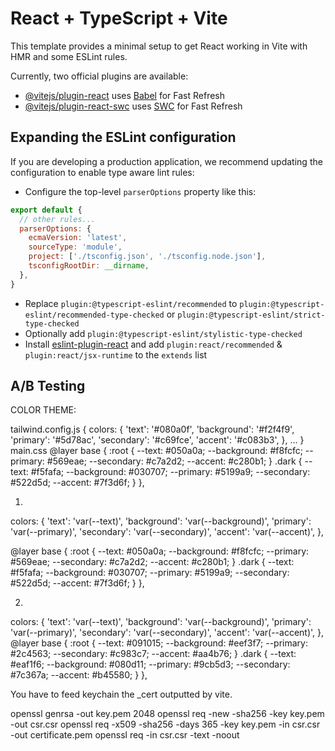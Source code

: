 # React + TypeScript + Vite

This template provides a minimal setup to get React working in Vite with HMR and some ESLint rules.

Currently, two official plugins are available:

- [@vitejs/plugin-react](https://github.com/vitejs/vite-plugin-react/blob/main/packages/plugin-react/README.md) uses [Babel](https://babeljs.io/) for Fast Refresh
- [@vitejs/plugin-react-swc](https://github.com/vitejs/vite-plugin-react-swc) uses [SWC](https://swc.rs/) for Fast Refresh

## Expanding the ESLint configuration

If you are developing a production application, we recommend updating the configuration to enable type aware lint rules:

- Configure the top-level `parserOptions` property like this:

```js
export default {
  // other rules...
  parserOptions: {
    ecmaVersion: 'latest',
    sourceType: 'module',
    project: ['./tsconfig.json', './tsconfig.node.json'],
    tsconfigRootDir: __dirname,
  },
}
```

- Replace `plugin:@typescript-eslint/recommended` to `plugin:@typescript-eslint/recommended-type-checked` or `plugin:@typescript-eslint/strict-type-checked`
- Optionally add `plugin:@typescript-eslint/stylistic-type-checked`
- Install [eslint-plugin-react](https://github.com/jsx-eslint/eslint-plugin-react) and add `plugin:react/recommended` & `plugin:react/jsx-runtime` to the `extends` list

A/B Testing
------------------------
COLOR THEME:

tailwind.config.js {
  colors: {
    'text': '#080a0f',
    'background': '#f2f4f9',
    'primary': '#5d78ac',
    'secondary': '#c69fce',
    'accent': '#c083b3',
   },
   ...
}
main.css
@layer base {
  :root {
    --text: #050a0a;
    --background: #f8fcfc;
    --primary: #569eae;
    --secondary: #c7a2d2;
    --accent: #c280b1;
  }
  .dark {
    --text: #f5fafa;
    --background: #030707;
    --primary: #5199a9;
    --secondary: #522d5d;
    --accent: #7f3d6f;
  }
},

1.
colors: {
 'text': 'var(--text)',
 'background': 'var(--background)',
 'primary': 'var(--primary)',
 'secondary': 'var(--secondary)',
 'accent': 'var(--accent)',
},

@layer base {
  :root {
    --text: #050a0a;
    --background: #f8fcfc;
    --primary: #569eae;
    --secondary: #c7a2d2;
    --accent: #c280b1;
  }
  .dark {
    --text: #f5fafa;
    --background: #030707;
    --primary: #5199a9;
    --secondary: #522d5d;
    --accent: #7f3d6f;
  }
},


2.
colors: {
 'text': 'var(--text)',
 'background': 'var(--background)',
 'primary': 'var(--primary)',
 'secondary': 'var(--secondary)',
 'accent': 'var(--accent)',
},
@layer base {
  :root {
    --text: #091015;
    --background: #eef3f7;
    --primary: #2c4563;
    --secondary: #c983c7;
    --accent: #aa4b76;
  }
  .dark {
    --text: #eaf1f6;
    --background: #080d11;
    --primary: #9cb5d3;
    --secondary: #7c367a;
    --accent: #b45580;
  }
},

You have to feed keychain the _cert outputted by vite.

openssl genrsa -out key.pem 2048
openssl req -new -sha256 -key key.pem -out csr.csr
openssl req -x509 -sha256 -days 365 -key key.pem -in csr.csr -out certificate.pem
openssl req -in csr.csr -text -noout 
